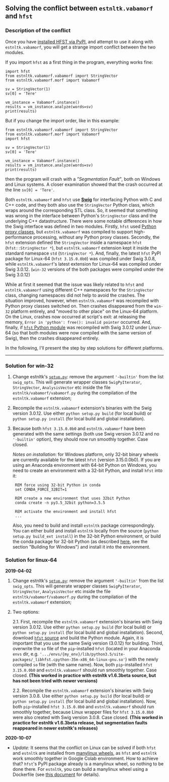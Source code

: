 ## Solving the conflict between `estnltk.vabamorf` and `hfst`

### Description of the conflict

Once you have [installed HFST via PyPI](https://pypi.org/project/hfst/#installation-via-pypi), and attempt to use it along with `estnltk.vabamorf`, you will get a strange import conflict between the two modules.

If you import `hfst` as a first thing in the program, everything works fine:

	import hfst
    from estnltk.vabamorf.vabamorf import StringVector
    from estnltk.vabamorf.morf import Vabamorf
    
    sv = StringVector(1)
    sv[0] = 'Tere'

    vm_instance = Vabamorf.instance()
    results = vm_instance.analyze(words=sv)
	print(results)

But if you change the import order, like in this example:

    from estnltk.vabamorf.vabamorf import StringVector
    from estnltk.vabamorf.morf import Vabamorf
	import hfst
    
    sv = StringVector(1)
    sv[0] = 'Tere'

    vm_instance = Vabamorf.instance()
    results = vm_instance.analyze(words=sv)
	print(results)

then the program will crash with a _"Segmentation Fault"_, both on Windows and Linux systems. A closer examination showed that the crash occurred at the line `sv[0] = 'Tere'`.

Both `estnltk.vabamorf` and `hfst` use [**Swig**](http://www.swig.org/) for interfacing Python with C and C++ code, and they both also use the `StringVector` Python class, which wraps around the corresponding STL class. 
So, it seemed that something was wrong in the interface between Python's `StringVector` class and the underlying C++ datastructure. 
There were some notable differences in how the Swig interface was defined in two modules. 
Firstly, `hfst` used [Python proxy classes](http://www.swig.org/Doc3.0/Python.html#Python_nn28), but `estnltk.vabamorf` was compiled to support high-performance processing, without any Python proxy classes.
Secondly, the `hfst` extension defined the `StringVector` inside a namespace `hfst` (`hfst::StringVector *`), but `estnltk.vabamorf` extension kept it inside the standard namespace `std` (`StringVector *`). 
And, finally, the latest `hfst` PyPI package for Linux-64 (`hfst 3.15.0.0b0`) was compiled under Swig 3.0.8, while `estnltk.vabamorf`'s latest extension for Linux-64 was compiled under Swig 3.0.12. (`win-32` versions of the both packages were compiled under the Swig 3.0.12)

While at first it seemed that the issue was likely related to `hfst` and `estnltk.vabamorf` using different C++ namespaces for the `StringVector` class, changing namespaces did not help to avoid the crashes. 
The situation improved, however, when `estnltk.vabamorf` was recompiled with Python proxy classes switched on. Then crashes disappeared from the `win-32` platform entirely, and "moved to other place" on the Linux-64 platform. On the Linux, crashes now occurred at script's exit: at releasing the memory, `Error in 'python': free(): invalid pointer` occurred.
And, finally, if [`hfst` Python module](https://github.com/hfst/hfst/tree/master/python) was recompiled with Swig 3.0.12 under Linux-64 (so that both modules were now compiled with the same version of Swig), then the crashes disappeared entirely. 
 
In the following, I'll present the step by step solutions for different platforms.

---

### Solution for win-32

1. Change estnltk's [`setup.py`](https://github.com/estnltk/estnltk/blob/version_1.6/setup.py#L33): remove the argument `'-builtin'` from the list `swig_opts`. This will generate wrapper classes `SwigPyIterator`, `StringVector`, `AnalysisVector` etc inside the file `estnltk/vabamorf/vabamorf.py` during the compilation of the `estnltk.vabamorf` extension;

2. Recompile the `estnltk.vabamorf` extension's binaries with the Swig version 3.0.12. Use either `python setup.py build` (for local build) or `python setup.py install` (for local build and global installation). 

3. Because both `hfst 3.15.0.0b0` and `estnltk.vabamorf` have been generated with the same settings (both use Swig version 3.0.12 and no `'-builtin'` option), they should now run smoothly together. Case closed.

    _Notes on installation_: for Windows platform, only 32-bit binary wheels are currently available for the latest `hfst` (version 3.15.0.0b0). If you are using an Anaconda environment with 64-bit Python on Windows, you need to create an environment with a 32-bit Python, and install `hfst` into it:

		REM force using 32-bit Python in conda
		set CONDA_FORCE_32BIT=1
		
		REM create a new environment that uses 32bit Python
		conda create -n py3.5_32bit python=3.5.5
		
		REM activate the environment and install hfst
		...

    Also, you need to build and install `estnltk` package correspondingly. You can either build and install `estnltk` locally from the source (`python setup.py build_ext install`) in the 32-bit Python environment, or build the conda package for 32-bit Python (as described [here](https://github.com/estnltk/estnltk/tree/b4252b7e80cb8edefaa697b17947c83696933abd/conda-recipe), see the section "Building for Windows") and install it into the environment.

### Solution for linux-64

**2019-04-02**

1. Change estnltk's [`setup.py`](https://github.com/estnltk/estnltk/blob/version_1.6/setup.py#L33): remove the argument `'-builtin'` from the list `swig_opts`. This will generate wrapper classes `SwigPyIterator`, `StringVector`, `AnalysisVector` etc inside the file `estnltk/vabamorf/vabamorf.py` during the compilation of the `estnltk.vabamorf` extension;

2. Two options:
    
    2.1. First, recompile the `estnltk.vabamorf` extension's binaries with Swig version 3.0.12. Use either `python setup.py build` (for local build) or `python setup.py install` (for local build and global installation). Second, download [`hfst` source](https://github.com/hfst/hfst/tree/master/python) and build the Python module. Again, it is important that you use the same Swig version (3.0.12) for building. Third, overwrite the `so` file of the `pip`-installed `hfst` (located in your Anaconda `envs` dir, e.g. `'.../envs/{my_env}/lib/python3.5/site-packages/_libhfst.cpython-35m-x86_64-linux-gnu.so'`) with the newly compiled `so` file (with the same name). Now, both  `pip`-installed `hfst 3.15.0.0b0` and `estnltk.vabamorf` should run smoothly together. Case closed. **(This worked in practice with estnltk v1.6.3beta source, but has not been tried with newer versions)**

	2.2. Recompile the `estnltk.vabamorf` extension's binaries with Swig version 3.0.8. Use either `python setup.py build` (for local build) or `python setup.py install` (for local build and global installation). Now, both  `pip`-installed `hfst 3.15.0.0b0` and `estnltk.vabamorf` should run smoothly together, because Linux wrapper files for `hfst 3.15.0.0b0` were also created with Swig version 3.0.8. Case closed. **(This worked in practice for estnltk v1.6.3beta release, but segmentation faults reappeared in newer estnltk's releases)**

**2020-10-07**

   * _Update:_ It seems that the conflict on Linux can be solved if both `hfst` and `estnltk` are installed from [manylinux wheels](https://github.com/pypa/manylinux), as `hfst` and `estnltk` work smoothly together in Google Colab environment. How to achieve that? `hfst`'s PyPI package already is a manylinux wheel, so nothing to be done there. For `estnltk`, you can build a manylinux wheel using a Dockerfile (see [this document](https://github.com/estnltk/estnltk/blob/b4ff68f9165335caa8ab5c0269157e0e62aadc45/dev_documentation/PyPi_package_for_Google_Colab/readme.md) for details).